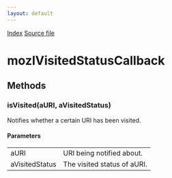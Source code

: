 ```yaml
---
layout: default
---
```

<div id='links'><a href="../index.html">Index</a>
<a href="http://dxr.mozilla.org/mozilla-central/source/toolkit/components/places/mozIAsyncHistory.idl">Source file</a>
</div>

# mozIVisitedStatusCallback #

## Methods ##

### isVisited(aURI, aVisitedStatus) ###
  
Notifies whether a certain URI has been visited.  
  
  

#### Parameters ####

<table>

<tr>
<td>aURI</td>
<td>       URI being notified about.  
</td>
</tr>

<tr>
<td>aVisitedStatus</td>
<td>       The visited status of aURI.  
</td>
</tr>

</table>
